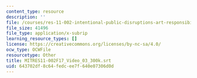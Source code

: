 ```yaml
---
content_type: resource
description: ''
file: /courses/res-11-002-intentional-public-disruptions-art-responsibility-and-pedagogy-fall-2017/643702df8c64fedcee7f640e07306d0d_MITRES11-002F17_Video_03_300k.srt
file_size: 41496
file_type: application/x-subrip
learning_resource_types: []
license: https://creativecommons.org/licenses/by-nc-sa/4.0/
ocw_type: OCWFile
resourcetype: Other
title: MITRES11-002F17_Video_03_300k.srt
uid: 643702df-8c64-fedc-ee7f-640e07306d0d
---
```

